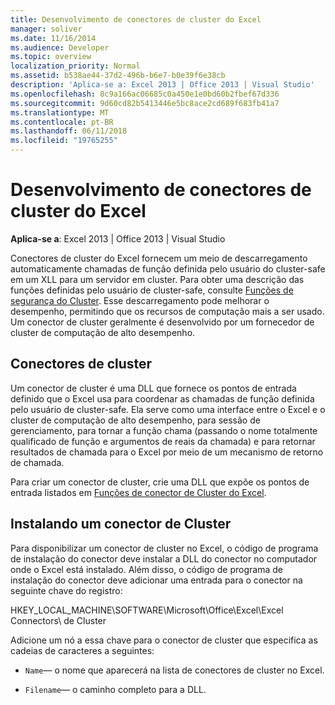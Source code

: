 ```yaml
---
title: Desenvolvimento de conectores de cluster do Excel
manager: soliver
ms.date: 11/16/2014
ms.audience: Developer
ms.topic: overview
localization_priority: Normal
ms.assetid: b538ae44-37d2-496b-b6e7-b0e39f6e38cb
description: 'Aplica-se a: Excel 2013 | Office 2013 | Visual Studio'
ms.openlocfilehash: 8c9a166ac06685c0a450e1e0bd60b2fbef67d336
ms.sourcegitcommit: 9d60cd82b5413446e5bc8ace2cd689f683fb41a7
ms.translationtype: MT
ms.contentlocale: pt-BR
ms.lasthandoff: 06/11/2018
ms.locfileid: "19765255"
---
```

# <a name="developing-excel-cluster-connectors"></a>Desenvolvimento de conectores de cluster do Excel

**Aplica-se a**: Excel 2013 | Office 2013 | Visual Studio 
  
Conectores de cluster do Excel fornecem um meio de descarregamento automaticamente chamadas de função definida pelo usuário do cluster-safe em um XLL para um servidor em cluster. Para obter uma descrição das funções definidas pelo usuário de cluster-safe, consulte [Funções de segurança do Cluster](cluster-safe-functions.md). Esse descarregamento pode melhorar o desempenho, permitindo que os recursos de computação mais a ser usado. Um conector de cluster geralmente é desenvolvido por um fornecedor de cluster de computação de alto desempenho.
  
## <a name="cluster-connectors"></a>Conectores de cluster

Um conector de cluster é uma DLL que fornece os pontos de entrada definido que o Excel usa para coordenar as chamadas de função definida pelo usuário de cluster-safe. Ela serve como uma interface entre o Excel e o cluster de computação de alto desempenho, para sessão de gerenciamento, para tornar a função chama (passando o nome totalmente qualificado de função e argumentos de reais da chamada) e para retornar resultados de chamada para o Excel por meio de um mecanismo de retorno de chamada.
  
Para criar um conector de cluster, crie uma DLL que expõe os pontos de entrada listados em [Funções de conector de Cluster do Excel](excel-cluster-connector-functions.md).
  
## <a name="installing-a-cluster-connector"></a>Instalando um conector de Cluster

Para disponibilizar um conector de cluster no Excel, o código de programa de instalação do conector deve instalar a DLL do conector no computador onde o Excel está instalado. Além disso, o código de programa de instalação do conector deve adicionar uma entrada para o conector na seguinte chave do registro:
  
HKEY_LOCAL_MACHINE\SOFTWARE\Microsoft\Office\Excel\Excel Connectors\ de Cluster
  
Adicione um nó a essa chave para o conector de cluster que especifica as cadeias de caracteres a seguintes:
  
-  `Name`— o nome que aparecerá na lista de conectores de cluster no Excel.
    
-  `Filename`— o caminho completo para a DLL.
    

